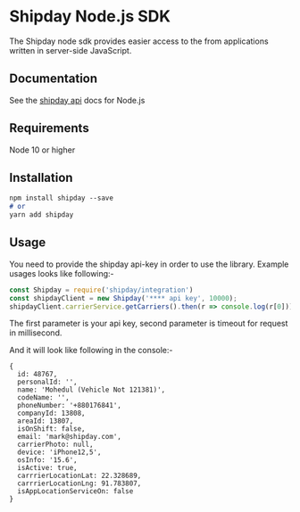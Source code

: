 # Shipday Node.js SDK

The Shipday node sdk provides easier access to the from applications written in server-side JavaScript.

## Documentation

See the [shipday api](https://docs.shipday.com) docs for Node.js

## Requirements
Node 10 or higher

## Installation
```markdown
npm install shipday --save
# or 
yarn add shipday
```

## Usage

You need to provide the shipday api-key in order to use the library. Example usages looks like following:-

```javascript
const Shipday = require('shipday/integration')
const shipdayClient = new Shipday('**** api key', 10000);
shipdayClient.carrierService.getCarriers().then(r => console.log(r[0]));
```

The first parameter is your api key, second parameter is timeout for request in millisecond.

And it will look like following in the console:-

```json5
{
  id: 48767,
  personalId: '',
  name: 'Mohedul (Vehicle Not 121381)',
  codeName: '',
  phoneNumber: '+880176841',
  companyId: 13808,
  areaId: 13807,
  isOnShift: false,
  email: 'mark@shipday.com',
  carrierPhoto: null,
  device: 'iPhone12,5',
  osInfo: '15.6',
  isActive: true,
  carrrierLocationLat: 22.328689,
  carrrierLocationLng: 91.783807,
  isAppLocationServiceOn: false
}
```



